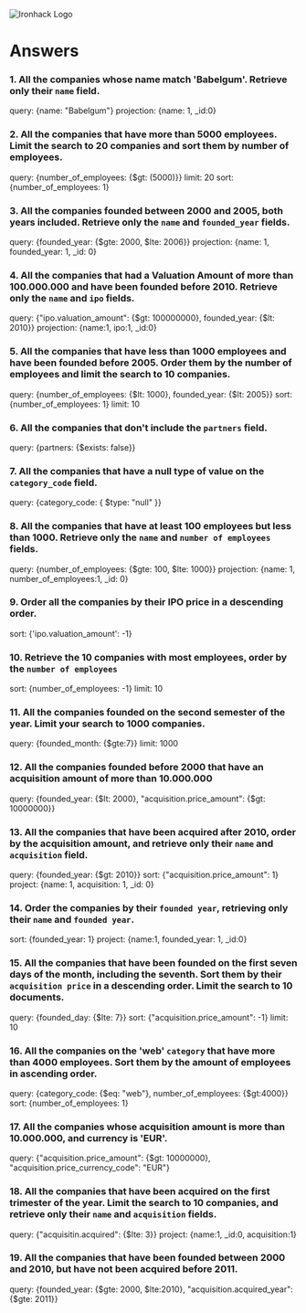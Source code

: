 ![Ironhack Logo](https://i.imgur.com/1QgrNNw.png)

# Answers

### 1. All the companies whose name match 'Babelgum'. Retrieve only their `name` field.

query: {name: "Babelgum"}
projection: {name: 1, _id:0}


### 2. All the companies that have more than 5000 employees. Limit the search to 20 companies and sort them by **number of employees**.

query: {number_of_employees: {$gt: (5000)}}
limit: 20
sort: {number_of_employees: 1}


### 3. All the companies founded between 2000 and 2005, both years included. Retrieve only the `name` and `founded_year` fields.
query: {founded_year: {$gte: 2000, $lte: 2006}}
projection: {name: 1, founded_year: 1, _id: 0}

### 4. All the companies that had a Valuation Amount of more than 100.000.000 and have been founded before 2010. Retrieve only the `name` and `ipo` fields.

query: {"ipo.valuation_amount": {$gt: 100000000}, founded_year: {$lt: 2010}}
projection: {name:1, ipo:1, _id:0}

### 5. All the companies that have less than 1000 employees and have been founded before 2005. Order them by the number of employees and limit the search to 10 companies.

query: {number_of_employees: {$lt: 1000}, founded_year: {$lt: 2005}}
sort: {number_of_employees: 1}
limit: 10

### 6. All the companies that don't include the `partners` field.

query: {partners: {$exists: false}}

### 7. All the companies that have a null type of value on the `category_code` field.

query: {category_code: { $type: "null" }}

### 8. All the companies that have at least 100 employees but less than 1000. Retrieve only the `name` and `number of employees` fields.

query: {number_of_employees: {$gte: 100, $lte: 1000}}
projection: {name: 1, number_of_employees:1, _id: 0}

### 9. Order all the companies by their IPO price in a descending order.

sort: {'ipo.valuation_amount': -1} 

### 10. Retrieve the 10 companies with most employees, order by the `number of employees`

sort: {number_of_employees: -1}
limit: 10

### 11. All the companies founded on the second semester of the year. Limit your search to 1000 companies.

query: {founded_month: {$gte:7}}
limit: 1000

### 12. All the companies founded before 2000 that have an acquisition amount of more than 10.000.000

query: {founded_year: {$lt: 2000}, "acquisition.price_amount": {$gt: 10000000}}

### 13. All the companies that have been acquired after 2010, order by the acquisition amount, and retrieve only their `name` and `acquisition` field.

query: {founded_year: {$gt: 2010}}
sort: {"acquisition.price_amount": 1}
project: {name: 1, acquisition: 1, _id: 0}


### 14. Order the companies by their `founded year`, retrieving only their `name` and `founded year`.

sort: {founded_year: 1}
project: {name:1, founded_year: 1, _id:0}

### 15. All the companies that have been founded on the first seven days of the month, including the seventh. Sort them by their `acquisition price` in a descending order. Limit the search to 10 documents.

query: {founded_day: {$lte: 7}}
sort: {"acquisition.price_amount": -1}
limit: 10

### 16. All the companies on the 'web' `category` that have more than 4000 employees. Sort them by the amount of employees in ascending order.

query: {category_code: {$eq: "web"}, number_of_employees: {$gt:4000}}
sort: {number_of_employees: 1}

### 17. All the companies whose acquisition amount is more than 10.000.000, and currency is 'EUR'.

query: {"acquisition.price_amount": {$gt: 10000000}, "acquisition.price_currency_code": "EUR"}

### 18. All the companies that have been acquired on the first trimester of the year. Limit the search to 10 companies, and retrieve only their `name` and `acquisition` fields.

query: {"acquisitin.acquired": {$lte: 3}}
project: {name:1, _id:0, acquisition:1}

### 19. All the companies that have been founded between 2000 and 2010, but have not been acquired before 2011.

query: {founded_year: {$gte: 2000, $lte:2010}, "acquisition.acquired_year": {$gte: 2011}}
